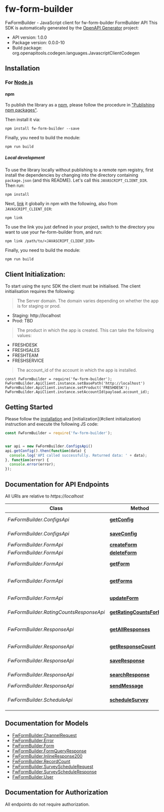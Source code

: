 # fw-form-builder

FwFormBuilder - JavaScript client for fw-form-builder
FormBuilder API
This SDK is automatically generated by the [OpenAPI Generator](https://openapi-generator.tech) project:

- API version: 1.0.0
- Package version: 0.0.0-10
- Build package: org.openapitools.codegen.languages.JavascriptClientCodegen

## Installation

### For [Node.js](https://nodejs.org/)

#### npm

To publish the library as a [npm](https://www.npmjs.com/), please follow the procedure in ["Publishing npm packages"](https://docs.npmjs.com/getting-started/publishing-npm-packages).

Then install it via:

```shell
npm install fw-form-builder --save
```

Finally, you need to build the module:

```shell
npm run build
```

##### Local development

To use the library locally without publishing to a remote npm registry, first install the dependencies by changing into the directory containing `package.json` (and this README). Let's call this `JAVASCRIPT_CLIENT_DIR`. Then run:

```shell
npm install
```

Next, [link](https://docs.npmjs.com/cli/link) it globally in npm with the following, also from `JAVASCRIPT_CLIENT_DIR`:

```shell
npm link
```

To use the link you just defined in your project, switch to the directory you want to use your fw-form-builder from, and run:

```shell
npm link /path/to/<JAVASCRIPT_CLIENT_DIR>
```

Finally, you need to build the module:

```shell
npm run build
```

## Client Initialization:

To start using the sync SDK the client must be initialised. The client initialisation requires the following:

> The Server domain. The domain varies depending on whether the app is for staging or prod. 
  * Staging: http://localhost
  * Prod: TBD

> The product in which the app is created. This can take the following values:
  * FRESHDESK
  * FRESHSALES
  * FRESHTEAM
  * FRESHSERVICE

> The account_id of the account in which the app is installed.

```
const FwFormBuilder = require('fw-form-builder');
FwFormBuilder.ApiClient.instance.setBasePath('http://localhost')
FwFormBuilder.ApiClient.instance.setProduct('FRESHDESK');
FwFormBuilder.ApiClient.instance.setAccountId(payload.account_id);
```

## Getting Started

Please follow the [installation](#installation) and [initialization](#client initialization) instruction and execute the following JS code:

```javascript
const FwFormBuilder = require('fw-form-builder');


var api = new FwFormBuilder.ConfigsApi()
api.getConfig().then(function(data) {
  console.log('API called successfully. Returned data: ' + data);
}, function(error) {
  console.error(error);
});


```

## Documentation for API Endpoints

All URIs are relative to *https://localhost*

Class | Method | HTTP request | Description
------------ | ------------- | ------------- | -------------
*FwFormBuilder.ConfigsApi* | [**getConfig**](docs/ConfigsApi.md#getConfig) | **GET** /configs | Fetch configs for the account
*FwFormBuilder.ConfigsApi* | [**saveConfig**](docs/ConfigsApi.md#saveConfig) | **POST** /configs | Store configs for an app
*FwFormBuilder.FormApi* | [**createForm**](docs/FormApi.md#createForm) | **POST** /forms | Create Form
*FwFormBuilder.FormApi* | [**deleteForm**](docs/FormApi.md#deleteForm) | **DELETE** /forms/{uuid} | Delete a form
*FwFormBuilder.FormApi* | [**getForm**](docs/FormApi.md#getForm) | **GET** /forms/{uuid} | Fetch details of a Form
*FwFormBuilder.FormApi* | [**getForms**](docs/FormApi.md#getForms) | **GET** /forms | Fetch list of forms for the account
*FwFormBuilder.FormApi* | [**updateForm**](docs/FormApi.md#updateForm) | **PUT** /forms/{uuid} | Upadte details of a Form
*FwFormBuilder.RatingCountsResponseApi* | [**getRatingCountsForForm**](docs/RatingCountsResponseApi.md#getRatingCountsForForm) | **GET** /forms/{uuid}/ratings | Fetch ratings count for a form
*FwFormBuilder.ResponseApi* | [**getAllResponses**](docs/ResponseApi.md#getAllResponses) | **GET** /forms/{uuid}/responses | Fetch all responses for a form
*FwFormBuilder.ResponseApi* | [**getResponseCount**](docs/ResponseApi.md#getResponseCount) | **POST** /forms/{uuid}/responses/count | Get response count for form
*FwFormBuilder.ResponseApi* | [**saveResponse**](docs/ResponseApi.md#saveResponse) | **POST** /forms/{uuid}/responses | Add a response for a form
*FwFormBuilder.ResponseApi* | [**searchResponse**](docs/ResponseApi.md#searchResponse) | **POST** /forms/{uuid}/responses/search | searchResponse
*FwFormBuilder.ResponseApi* | [**sendMessage**](docs/ResponseApi.md#sendMessage) | **POST** /messages | sendMessage
*FwFormBuilder.ScheduleApi* | [**scheduleSurvey**](docs/ScheduleApi.md#scheduleSurvey) | **POST** /forms/{uuid}/schedules | Create a survey schedule for a form


## Documentation for Models

 - [FwFormBuilder.ChannelRequest](docs/ChannelRequest.md)
 - [FwFormBuilder.Error](docs/Error.md)
 - [FwFormBuilder.Form](docs/Form.md)
 - [FwFormBuilder.FormQueryResponse](docs/FormQueryResponse.md)
 - [FwFormBuilder.InlineResponse200](docs/InlineResponse200.md)
 - [FwFormBuilder.RecordCount](docs/RecordCount.md)
 - [FwFormBuilder.SurveyScheduleRequest](docs/SurveyScheduleRequest.md)
 - [FwFormBuilder.SurveyScheduleResponse](docs/SurveyScheduleResponse.md)
 - [FwFormBuilder.User](docs/User.md)


## Documentation for Authorization

All endpoints do not require authorization.

